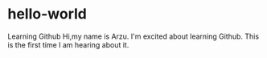 # hello-world
Learning Github
Hi,my name is Arzu. I'm excited about learning Github.
This is the first time I am hearing about it.
